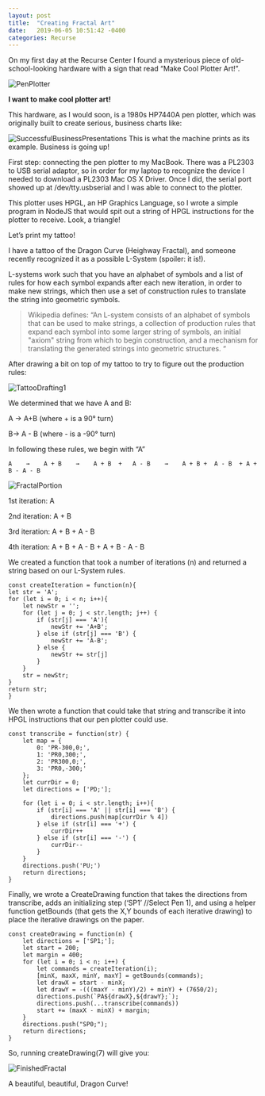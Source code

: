 ```yaml
---
layout: post
title:  "Creating Fractal Art"
date:   2019-06-05 10:51:42 -0400
categories: Recurse
---
```



On my first day at the Recurse Center I found a mysterious piece of old-school-looking hardware with a sign that read “Make Cool Plotter Art!”.

![PenPlotter](/writing/images/PenPlotter.jpg)

**I want to make cool plotter art!**

This hardware, as I would soon, is a 1980s HP7440A pen plotter, which was originally built to create serious, business charts like:

![SuccessfulBusinessPresentations](/writing/images/SuccessfulBusinessPresentations.jpg)
This is what the machine prints as its example. Business is going up! 


First step: connecting the pen plotter to my MacBook. There was a PL2303 to USB serial adaptor, so in order for my laptop to recognize the device I needed to download a PL2303 Mac OS X Driver. Once I did, the serial port showed up at /dev/tty.usbserial and I was able to connect to the plotter.

This plotter uses HPGL, an HP Graphics Language, so I wrote a simple program in NodeJS that would spit out a string of HPGL instructions for the plotter to receive. Look, a triangle! 

Let’s print my tattoo!

I have a tattoo of the Dragon Curve (Heighway Fractal), and someone recently recognized it as a possible L-System (spoiler: it is!). 

L-systems work such that you have an alphabet of symbols and a list of rules for how each symbol expands after each new iteration, in order to make new strings, which then use a set of construction rules to translate the string into geometric symbols. 

>Wikipedia defines: “An L-system consists of an alphabet of symbols that can be used to make strings, 
a collection of production rules that expand each symbol into some larger string of symbols, an initial "axiom" string from which to begin construction, and a mechanism for translating the generated strings into geometric structures. “


After drawing a bit on top of my tattoo to try to figure out the production rules:


![TattooDrafting1](/writing/images/TattooDrafting1.jpg)


 
We determined that we have A and B:

A → A+B (where + is a 90° turn)

B→ A - B (where - is a -90° turn)

In following these rules, we begin with “A”
  
    A    →    A + B    →    A + B  +   A - B    →    A + B +  A - B  + A + B - A - B 

![FractalPortion](/writing/images/FractalPortion.png)




1st iteration: A

2nd iteration: A + B

3rd iteration: A + B  +   A - B

4th iteration: A + B +  A - B  + A + B - A - B


We created a function that took a number of iterations (n) and returned a string based on our L-System rules. 

    const createIteration = function(n){
    let str = 'A';
    for (let i = 0; i < n; i++){
        let newStr = '';
        for (let j = 0; j < str.length; j++) {
            if (str[j] === 'A'){
                newStr += 'A+B';
            } else if (str[j] === 'B') {
                newStr += 'A-B';
            } else {
                newStr += str[j]
            }
        }
        str = newStr;
    }
    return str;
    }

We then wrote a function that could take that string and transcribe it into HPGL instructions that our pen plotter could use.


    const transcribe = function(str) {
        let map = {
            0: 'PR-300,0;',
            1: 'PR0,300;',
            2: 'PR300,0;',
            3: 'PR0,-300;'
        };
        let currDir = 0;
        let directions = ['PD;'];

        for (let i = 0; i < str.length; i++){
            if (str[i] === 'A' || str[i] === 'B') {
                directions.push(map[currDir % 4])
            } else if (str[i] === '+') {
                currDir++
            } else if (str[i] === '-') {
                currDir--
            }
        }
        directions.push('PU;')
        return directions;
    }

Finally, we wrote a CreateDrawing function that takes the directions from transcribe, adds an initializing step (‘SP1’ //Select Pen 1), and using a helper function getBounds (that gets the X,Y bounds of each iterative drawing) to place the iterative drawings on the paper. 

    const createDrawing = function(n) {
        let directions = ['SP1;'];
        let start = 200;
        let margin = 400;
        for (let i = 0; i < n; i++) {
            let commands = createIteration(i);
            [minX, maxX, minY, maxY] = getBounds(commands);
            let drawX = start - minX;
            let drawY = -(((maxY - minY)/2) + minY) + (7650/2);
            directions.push(`PA${drawX},${drawY};`);
            directions.push(...transcribe(commands))
            start += (maxX - minX) + margin;
        }
        directions.push("SP0;");
        return directions;
    }

So, running createDrawing(7) will give you:


![FinishedFractal](/writing/images/FinishedFractal.jpg)


A beautiful, beautiful, Dragon Curve!
